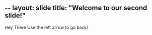 --
layout: slide
title: "Welcome to our second slide!"
---
Hey There
Use the left arrow to go back!
